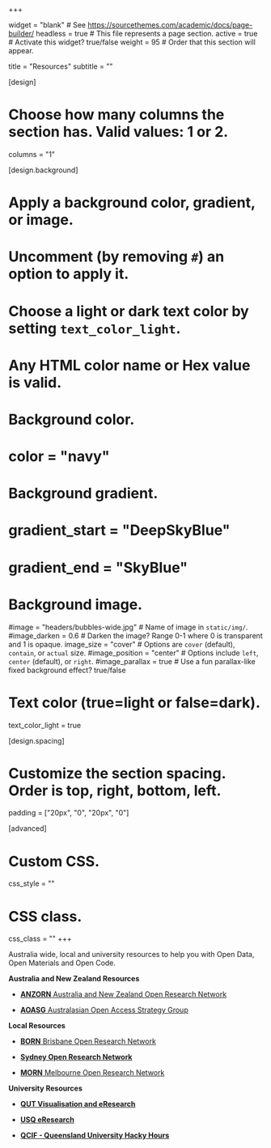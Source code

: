 +++

widget = "blank"  # See https://sourcethemes.com/academic/docs/page-builder/
headless = true  # This file represents a page section.
active = true  # Activate this widget? true/false
weight = 95  # Order that this section will appear.

title = "Resources"
subtitle = ""

[design]
  # Choose how many columns the section has. Valid values: 1 or 2.
  columns = "1"

[design.background]
  # Apply a background color, gradient, or image.
  #   Uncomment (by removing `#`) an option to apply it.
  #   Choose a light or dark text color by setting `text_color_light`.
  #   Any HTML color name or Hex value is valid.

  # Background color.
  # color = "navy"
  
  # Background gradient.
  # gradient_start = "DeepSkyBlue"
  # gradient_end = "SkyBlue"
  
  # Background image.
  #image = "headers/bubbles-wide.jpg"  # Name of image in `static/img/`.
  #image_darken = 0.6  # Darken the image? Range 0-1 where 0 is transparent and 1 is opaque.
  image_size = "cover"  #  Options are `cover` (default), `contain`, or `actual` size.
  #image_position = "center"  # Options include `left`, `center` (default), or `right`.
  #image_parallax = true  # Use a fun parallax-like fixed background effect? true/false

  # Text color (true=light or false=dark).
  text_color_light = true

[design.spacing]
  # Customize the section spacing. Order is top, right, bottom, left.
  padding = ["20px", "0", "20px", "0"]

[advanced]
 # Custom CSS. 
 css_style = ""
 
 # CSS class.
 css_class = ""
+++

Australia wide, local and university resources to help you with Open Data, Open Materials and Open Code.

**Australia and New Zealand Resources**

- [**ANZORN** Australia and New Zealand Open Research Network](https://www.anzopenresearch.org)

- [**AOASG** Australasian Open Access Strategy Group](https://aoasg.org.au/)

**Local Resources**

- [**BORN** Brisbane Open Research Network](https://born.netlify.com)

- [**Sydney Open Research Network**](https://sydneyopenresearch.org)

- [**MORN** Melbourne Open Research Network](https://morn.netlify.com)

**University Resources**

- [**QUT Visualisation and eResearch**](https://research.qut.edu.au/viser/)

- [**USQ eResearch**](https://www.usq.edu.au/current-students/academic/higher-degree-by-research-students/conducting-research/eresearch)

- [**QCIF - Queensland University Hacky Hours**](https://www.qcif.edu.au/index.php/events/hacky-hour)

